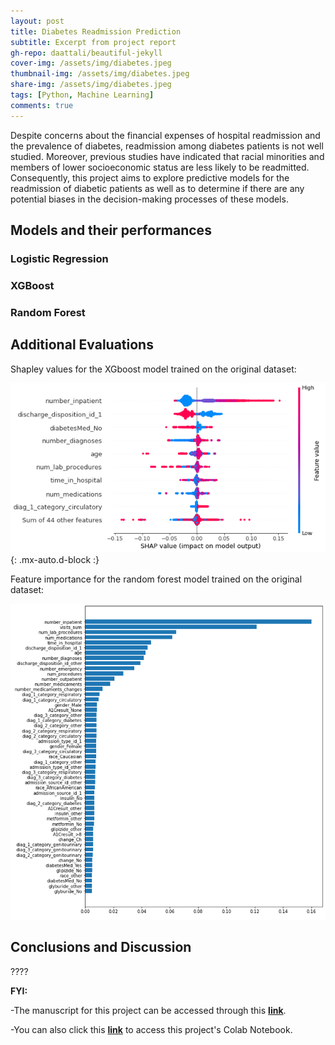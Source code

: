 ```yaml
---
layout: post
title: Diabetes Readmission Prediction
subtitle: Excerpt from project report
gh-repo: daattali/beautiful-jekyll
cover-img: /assets/img/diabetes.jpeg
thumbnail-img: /assets/img/diabetes.jpeg
share-img: /assets/img/diabetes.jpeg
tags: [Python, Machine Learning]
comments: true
---
```


Despite concerns about the financial expenses of hospital readmission and the prevalence of diabetes, readmission among diabetes patients is not well studied. Moreover, previous studies have indicated that racial minorities and members of lower socioeconomic status are less likely to be readmitted. Consequently, this project aims to explore predictive models for the readmission of diabetic patients as well as to determine if there are any potential biases in the decision-making processes of these models.


## Models and their performances


### Logistic Regression


### XGBoost


### Random Forest



## Additional Evaluations

Shapley values for the XGboost model trained on the original dataset:

![Shapley_Value](/assets/img/Shapley_Values.png){: .mx-auto.d-block :}

Feature importance for the random forest model trained on the original dataset:

![Feature_Importance](/assets/img/Feature_Importance.png)



## Conclusions and Discussion

????



**FYI:**

  -The manuscript for this project can be accessed through this **[link](https://github.com/Tony-Xiayi-Ding/Tony-Xiayi-Ding.github.io/blob/26a44e09c0c1c9d94f22137309d1a4636799a721/assets/pdf/Diabetes%20Readmission%20Prediction_Report.pdf)**.

  -You can also click this **[link](https://colab.research.google.com/drive/1MZb4R1nWX-qvdsH-_v-HjSxYEhjN6Yxx?usp=sharing)** to access this project's Colab Notebook.



